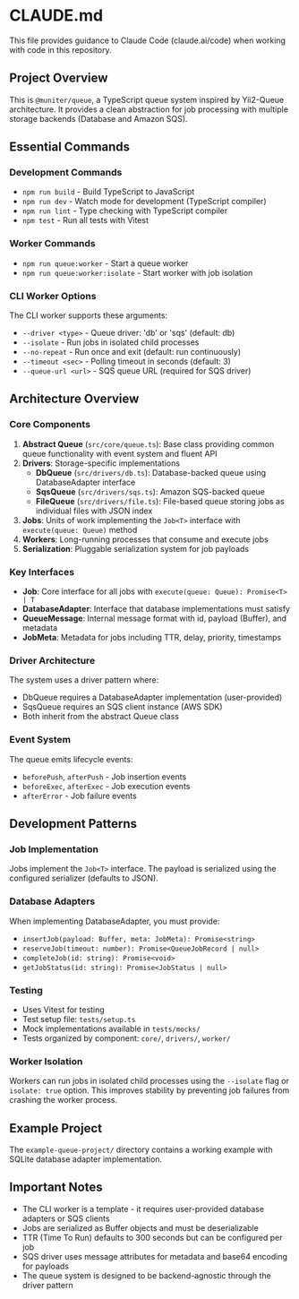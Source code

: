 # CLAUDE.md

This file provides guidance to Claude Code (claude.ai/code) when working with code in this repository.

## Project Overview

This is `@muniter/queue`, a TypeScript queue system inspired by Yii2-Queue architecture. It provides a clean abstraction for job processing with multiple storage backends (Database and Amazon SQS).

## Essential Commands

### Development Commands
- `npm run build` - Build TypeScript to JavaScript
- `npm run dev` - Watch mode for development (TypeScript compiler)
- `npm run lint` - Type checking with TypeScript compiler
- `npm test` - Run all tests with Vitest

### Worker Commands
- `npm run queue:worker` - Start a queue worker
- `npm run queue:worker:isolate` - Start worker with job isolation

### CLI Worker Options
The CLI worker supports these arguments:
- `--driver <type>` - Queue driver: 'db' or 'sqs' (default: db)
- `--isolate` - Run jobs in isolated child processes
- `--no-repeat` - Run once and exit (default: run continuously)
- `--timeout <sec>` - Polling timeout in seconds (default: 3)
- `--queue-url <url>` - SQS queue URL (required for SQS driver)

## Architecture Overview

### Core Components

1. **Abstract Queue** (`src/core/queue.ts`): Base class providing common queue functionality with event system and fluent API
2. **Drivers**: Storage-specific implementations
   - **DbQueue** (`src/drivers/db.ts`): Database-backed queue using DatabaseAdapter interface
   - **SqsQueue** (`src/drivers/sqs.ts`): Amazon SQS-backed queue
   - **FileQueue** (`src/drivers/file.ts`): File-based queue storing jobs as individual files with JSON index
3. **Jobs**: Units of work implementing the `Job<T>` interface with `execute(queue: Queue)` method
4. **Workers**: Long-running processes that consume and execute jobs
5. **Serialization**: Pluggable serialization system for job payloads

### Key Interfaces

- **Job**: Core interface for all jobs with `execute(queue: Queue): Promise<T> | T`
- **DatabaseAdapter**: Interface that database implementations must satisfy
- **QueueMessage**: Internal message format with id, payload (Buffer), and metadata
- **JobMeta**: Metadata for jobs including TTR, delay, priority, timestamps

### Driver Architecture

The system uses a driver pattern where:
- DbQueue requires a DatabaseAdapter implementation (user-provided)
- SqsQueue requires an SQS client instance (AWS SDK)
- Both inherit from the abstract Queue class

### Event System

The queue emits lifecycle events:
- `beforePush`, `afterPush` - Job insertion events
- `beforeExec`, `afterExec` - Job execution events  
- `afterError` - Job failure events

## Development Patterns

### Job Implementation
Jobs implement the `Job<T>` interface. The payload is serialized using the configured serializer (defaults to JSON).

### Database Adapters
When implementing DatabaseAdapter, you must provide:
- `insertJob(payload: Buffer, meta: JobMeta): Promise<string>`
- `reserveJob(timeout: number): Promise<QueueJobRecord | null>`
- `completeJob(id: string): Promise<void>`
- `getJobStatus(id: string): Promise<JobStatus | null>`

### Testing
- Uses Vitest for testing
- Test setup file: `tests/setup.ts`
- Mock implementations available in `tests/mocks/`
- Tests organized by component: `core/`, `drivers/`, `worker/`

### Worker Isolation
Workers can run jobs in isolated child processes using the `--isolate` flag or `isolate: true` option. This improves stability by preventing job failures from crashing the worker process.

## Example Project
The `example-queue-project/` directory contains a working example with SQLite database adapter implementation.

## Important Notes

- The CLI worker is a template - it requires user-provided database adapters or SQS clients
- Jobs are serialized as Buffer objects and must be deserializable
- TTR (Time To Run) defaults to 300 seconds but can be configured per job
- SQS driver uses message attributes for metadata and base64 encoding for payloads
- The queue system is designed to be backend-agnostic through the driver pattern
